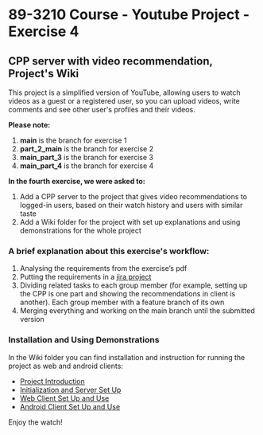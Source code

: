 # 89-3210 Course - Youtube Project - Exercise 4
## CPP server with video recommendation, Project's Wiki

This project is a simplified version of YouTube, allowing users to watch videos as a guest or a registered user, 
so you can upload videos, write comments and see other user's profiles and their videos.

**Please note:**
1. **main** is the branch for exercise 1
2. **part_2_main** is the branch for exercise 2
3. **main_part_3** is the branch for exercise 3
4. **main_part_4** is the branch for exercise 4

**In the fourth exercise, we were asked to:**
1. Add a CPP server to the project that gives video recommendations to logged-in users, based on their watch history and users with similar taste
2. Add a Wiki folder for the project with set up explanations and using demonstrations for the whole project

### A brief explanation about this exercise's workflow:

1.	Analysing the requirements from the exercise’s pdf
2.	Putting the requirements in a [jira project](https://tomerbarak2.atlassian.net/jira/software/projects/YOUT/boards/4)
3.	Dividing related tasks to each group member (for example, setting up the CPP is one part and showing the recommendations in client is another). Each group member with a feature branch of its own
4.	Merging everything and working on the main branch until the submitted version

### Installation and Using Demonstrations 

In the Wiki folder you can find installation and instruction for running the project as web and android clients:

- [Project Introduction](Wiki/01_project_introduction.md)
- [Initialization and Server Set Up](Wiki/02_Initialization_and_server_set_up.md)
- [Web Client Set Up and Use](Wiki/03_web_client_set_up_and_use.md)
- [Android Client Set Up and Use](Wiki/04_android_client_set_up_and_use.md)

Enjoy the watch!
